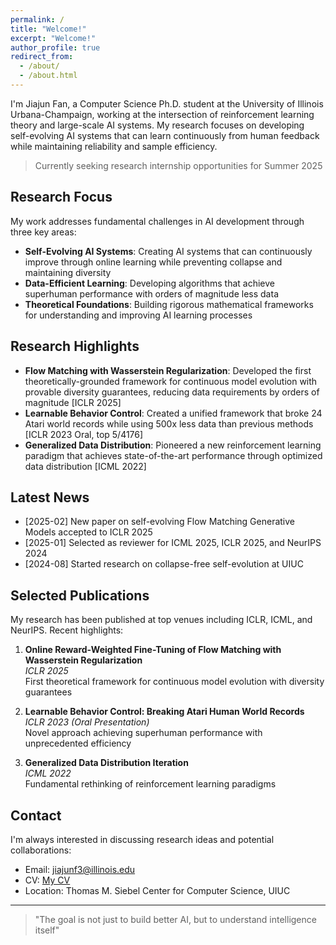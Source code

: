 ```yaml
---
permalink: /
title: "Welcome!"
excerpt: "Welcome!"
author_profile: true
redirect_from: 
  - /about/
  - /about.html
---
```


I'm Jiajun Fan, a Computer Science Ph.D. student at the University of Illinois Urbana-Champaign, working at the intersection of reinforcement learning theory and large-scale AI systems. My research focuses on developing self-evolving AI systems that can learn continuously from human feedback while maintaining reliability and sample efficiency.

> Currently seeking research internship opportunities for Summer 2025

## Research Focus

My work addresses fundamental challenges in AI development through three key areas:

- **Self-Evolving AI Systems**: Creating AI systems that can continuously improve through online learning while preventing collapse and maintaining diversity
- **Data-Efficient Learning**: Developing algorithms that achieve superhuman performance with orders of magnitude less data
- **Theoretical Foundations**: Building rigorous mathematical frameworks for understanding and improving AI learning processes

## Research Highlights

- **Flow Matching with Wasserstein Regularization**: Developed the first theoretically-grounded framework for continuous model evolution with provable diversity guarantees, reducing data requirements by orders of magnitude [ICLR 2025]
- **Learnable Behavior Control**: Created a unified framework that broke 24 Atari world records while using 500x less data than previous methods [ICLR 2023 Oral, top 5/4176]
- **Generalized Data Distribution**: Pioneered a new reinforcement learning paradigm that achieves state-of-the-art performance through optimized data distribution [ICML 2022]

## Latest News

- [2025-02] New paper on self-evolving Flow Matching Generative Models accepted to ICLR 2025
- [2025-01] Selected as reviewer for ICML 2025, ICLR 2025, and NeurIPS 2024
- [2024-08] Started research on collapse-free self-evolution at UIUC

## Selected Publications

My research has been published at top venues including ICLR, ICML, and NeurIPS. Recent highlights:

1. **Online Reward-Weighted Fine-Tuning of Flow Matching with Wasserstein Regularization**  
   *ICLR 2025*  
   First theoretical framework for continuous model evolution with diversity guarantees

2. **Learnable Behavior Control: Breaking Atari Human World Records**  
   *ICLR 2023 (Oral Presentation)*  
   Novel approach achieving superhuman performance with unprecedented efficiency

3. **Generalized Data Distribution Iteration**  
   *ICML 2022*  
   Fundamental rethinking of reinforcement learning paradigms

## Contact

I'm always interested in discussing research ideas and potential collaborations:
- Email: [jiajunf3@illinois.edu](mailto:jiajunf3@illinois.edu)
- CV: [My CV](files/CV.pdf)
- Location: Thomas M. Siebel Center for Computer Science, UIUC

---

> "The goal is not just to build better AI, but to understand intelligence itself"
